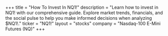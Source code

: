 +++
title = "How To Invest In NQ1!"
description = "Learn how to invest in NQ1! with our comprehensive guide. Explore market trends, financials, and the social pulse to help you make informed decisions when analyzing $NQ1!."
ticker = "NQ1!"
layout = "stocks"
company = "Nasdaq-100 E-Mini Futures (NQ)"
+++

